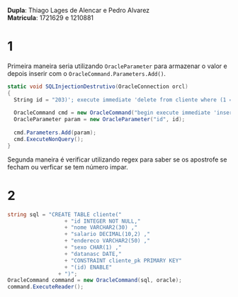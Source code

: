 **Dupla**: Thiago Lages de Alencar e Pedro Alvarez   
**Matricula**: 1721629 e 1210881  

# 1
Primeira maneira seria utilizando `OracleParameter` para armazenar o valor e depois inserir com o `OracleCommand.Parameters.Add()`.  
```C#
static void SQLInjectionDestrutivo(OracleConnection orcl)
{
  String id = "203)'; execute immediate 'delete from cliente where (1 = 1";
  
  OracleCommand cmd = new OracleCommand("begin execute immediate 'insert into cliente (id) values (" + :id + ")'; end; ", orcl);
  OracleParameter param = new OracleParameter("id", id);
  
  cmd.Parameters.Add(param);
  cmd.ExecuteNonQuery();
}
```

Segunda maneira é verificar utilizando regex para saber se os apostrofe se fecham ou verficar se tem número impar.  

# 2

```C#
string sql = "CREATE TABLE cliente("
                  + "id INTEGER NOT NULL,"
                  + "nome VARCHAR2(30) ,"
                  + "salario DECIMAL(10,2) ,"
                  + "endereco VARCHAR2(50) ,"
                  + "sexo CHAR(1) ,"
                  + "datanasc DATE,"
                  + "CONSTRAINT cliente_pk PRIMARY KEY"
                  + "(id) ENABLE"
                + ")";
OracleCommand command = new OracleCommand(sql, oracle);
command.ExecuteReader();
```
